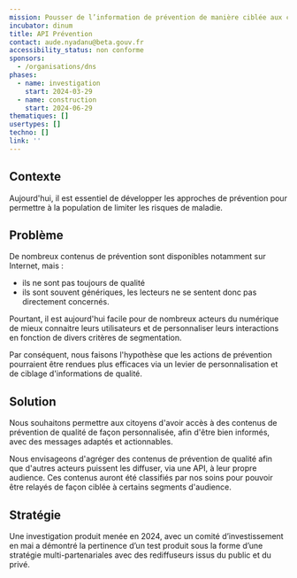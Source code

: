 ```yaml
---
mission: Pousser de l’information de prévention de manière ciblée aux citoyens et citoyennes pour limiter les risques de maladie
incubator: dinum
title: API Prévention
contact: aude.nyadanu@beta.gouv.fr
accessibility_status: non conforme
sponsors:
  - /organisations/dns
phases:
  - name: investigation
    start: 2024-03-29
  - name: construction
    start: 2024-06-29
thematiques: []
usertypes: []
techno: []
link: ''
---
```

## Contexte

Aujourd'hui, il est essentiel de développer les approches de prévention pour permettre à la population de limiter les risques de maladie.

## Problème

De nombreux contenus de prévention sont disponibles notamment sur Internet, mais :
- ils ne sont pas toujours de qualité
- ils sont souvent génériques, les lecteurs ne se sentent donc pas directement concernés.

Pourtant, il est aujourd'hui facile pour de nombreux acteurs du numérique de mieux connaitre leurs utilisateurs et de personnaliser leurs interactions en fonction de divers critères de segmentation.

Par conséquent, nous faisons l'hypothèse que les actions de prévention pourraient être rendues plus efficaces via un levier de personnalisation et de ciblage d'informations de qualité.

## Solution

Nous souhaitons permettre aux citoyens d'avoir accès à des contenus de prévention de qualité de façon personnalisée, afin d'être bien informés, avec des messages adaptés et actionnables.

Nous envisageons d'agréger des contenus de prévention de qualité afin que d'autres acteurs puissent les diffuser, via une API, à leur propre audience. Ces contenus auront été classifiés par nos soins pour pouvoir être relayés de façon ciblée à certains segments d'audience.

## Stratégie

Une investigation produit menée en 2024, avec un comité d’investissement en mai a démontré la pertinence d’un test produit sous la forme d’une stratégie multi-partenariales avec des rediffuseurs issus du public et du privé.

